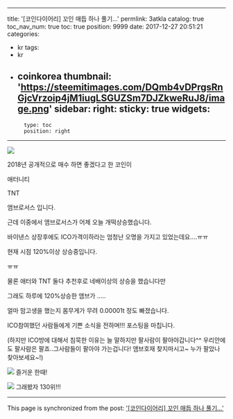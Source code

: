 
---
title: '[코인다이어리] 꼬인 매듭 하나 풀기...'
permlink: 3atkla
catalog: true
toc_nav_num: true
toc: true
position: 9999
date: 2017-12-27 20:51:21
categories:
- kr
tags:
- kr
- coinkorea
thumbnail: 'https://steemitimages.com/DQmb4vDPrgsRnGjcVrzoip4jM1iugLSGUZSm7DJZkweRuJ8/image.png'
sidebar:
    right:
        sticky: true
widgets:
    -
        type: toc
        position: right
---


![](https://steemitimages.com/DQmb4vDPrgsRnGjcVrzoip4jM1iugLSGUZSm7DJZkweRuJ8/image.png)

2018년 공개적으로 매수 하면 좋겠다고 한 코인이

애터니티

TNT

앰브로서스 입니다.

근데 이중에서 앰브로서스가 어제 오늘 개떡상승했습니다.

바이낸스 상장후에도 ICO가격이하라는 엄청난 오명을 가지고 있었는데요....ㅠㅠ

현재 시점 120%이상 상승중입니다.

ㅠㅠ

물론 애터와 TNT 둘다 추천후로 네배이상의 상승을 했습니다만

그래도 하루에 120%상승한 앰브가 .....

얼마 맘고생을 했는지 몸무게가 무려 0.00001t 정도 빠졌습니다.

ICO참여했던 사람들에게 기쁜 소식을 전하며!!! 포스팅을 마칩니다.

(하지만 ICO방에 대해서 침묵한 이유는 늘 말하지만 팔사람이 팔아야갑니다^^ 
우리안에도 팔사람은 팔죠..그사람들이 팔아야 가는겁니다!
앰브호재 찾지마시고~ 누가 팔았나 찾아보세요~!)

![](https://steemitimages.com/DQmRUJCvHBaVK68762JFFFonm3EQtN2EerqDm4iX5dCg6kQ/image.png)
즐거운 한때!

![](https://steemitimages.com/DQmbezVud9y7Dfg3Mw85yyfvmcd2rMBBRqdt5YZPi2gzi68/image.png)
그래봤자 130위!!!

- - -

This page is synchronized from the post: ['[코인다이어리] 꼬인 매듭 하나 풀기...'](https://steemit.com/@virus707/3atkla)
